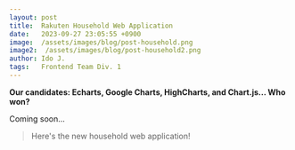```yaml
---
layout: post
title:  Rakuten Household Web Application 
date:   2023-09-27 23:05:55 +0900
image:  /assets/images/blog/post-household.png
image2:  /assets/images/blog/post-household2.png
author: Ido J.
tags:   Frontend Team Div. 1
---
```


**Our candidates: Echarts, Google Charts, HighCharts, and Chart.js... Who won?**

Coming soon...

> Here's the new household web application!

